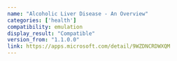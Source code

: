 ```yaml
---
name: "Alcoholic Liver Disease - An Overview"
categories: ['health']
compatibility: emulation
display_result: "Compatible"
version_from: "1.1.0.0"
link: https://apps.microsoft.com/detail/9WZDNCRDWXQM
---
```

